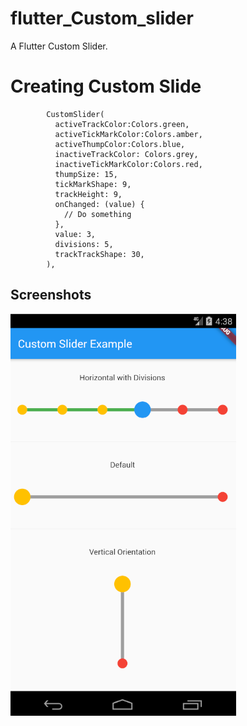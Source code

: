 # flutter_Custom_slider

A Flutter Custom Slider.

# Creating Custom Slide

            CustomSlider(
              activeTrackColor:Colors.green,
              activeTickMarkColor:Colors.amber,
              activeThumpColor:Colors.blue,
              inactiveTrackColor: Colors.grey,
              inactiveTickMarkColor:Colors.red,
              thumpSize: 15,
              tickMarkShape: 9,
              trackHeight: 9,
              onChanged: (value) {
                // Do something
              },
              value: 3,
              divisions: 5,
              trackTrackShape: 30,
            ),

            
## Screenshots
![default image](screen_shoot/screen.png)
